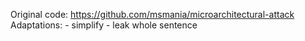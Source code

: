 Original code: https://github.com/msmania/microarchitectural-attack
Adaptations:
    - simplify
    - leak whole sentence